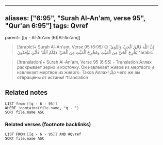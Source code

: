 
---
aliases: ["6:95", "Surah Al-An'am, verse 95", "Qur'an 6:95"]
tags: Qvref
---

parent:: [[q - Al-An'am (6)|Al-An'am]]

> [!arabic]+ Surah Al-An'am, Verse 95 (6:95)
> <span class="quran-arabic">۞ إِنَّ ٱللَّهَ فَالِقُ ٱلْحَبِّ وَٱلنَّوَىٰ ۖ يُخْرِجُ ٱلْحَىَّ مِنَ ٱلْمَيِّتِ وَمُخْرِجُ ٱلْمَيِّتِ مِنَ ٱلْحَىِّ ۚ ذَٰلِكُمُ ٱللَّهُ ۖ فَأَنَّىٰ تُؤْفَكُونَ</span>
^arabic

> [!translation]+ Surah Al-An'am, Verse 95 (6:95) - Translation
> Аллах раскрывает зерно и косточку. Он извлекает живое из мертвого и извлекает мертвое из живого. Таков Аллах! До чего же вы отвращены от истины!
^translation



## Related notes
```dataview
LIST from [[q - 6 - 95]]
WHERE !contains(file.name, "q - ")
SORT file.name ASC
```

### Related verses (footnote backlinks)
```dataview
LIST FROM [[q - 6 - 95]] AND #Qvref
SORT file.name ASC
```

